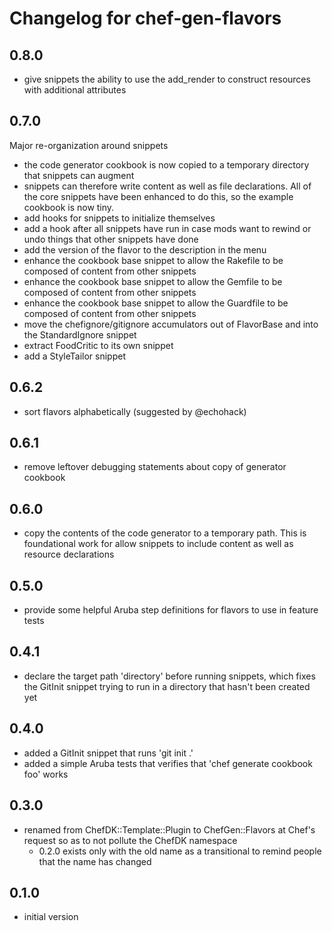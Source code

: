 # Changelog for chef-gen-flavors

## 0.8.0

* give snippets the ability to use the add_render to construct resources with additional attributes

## 0.7.0

Major re-organization around snippets

* the code generator cookbook is now copied to a temporary directory that snippets can augment
* snippets can therefore write content as well as file declarations.  All of the core snippets have been enhanced to do this, so the example cookbook is now tiny.
* add hooks for snippets to initialize themselves
* add a hook after all snippets have run in case mods want to rewind or undo things that other snippets have done
* add the version of the flavor to the description in the menu
* enhance the cookbook base snippet to allow the Rakefile to be composed of content from other snippets
* enhance the cookbook base snippet to allow the Gemfile to be composed of content from other snippets
* enhance the cookbook base snippet to allow the Guardfile to be composed of content from other snippets
* move the chefignore/gitignore accumulators out of FlavorBase and into the StandardIgnore snippet
* extract FoodCritic to its own snippet
* add a StyleTailor snippet

## 0.6.2

* sort flavors alphabetically (suggested by @echohack)

## 0.6.1

* remove leftover debugging statements about copy of generator cookbook

## 0.6.0

* copy the contents of the code generator to a temporary path.  This is foundational work for allow snippets to include content as well as resource declarations

## 0.5.0

* provide some helpful Aruba step definitions for flavors to use in feature tests

## 0.4.1

* declare the target path 'directory' before running snippets, which fixes the GitInit snippet trying to run in a directory that hasn't been created yet

## 0.4.0

* added a GitInit snippet that runs 'git init .'
* added a simple Aruba tests that verifies that 'chef generate cookbook foo' works

## 0.3.0

* renamed from ChefDK::Template::Plugin to ChefGen::Flavors at Chef's request so as to not pollute the ChefDK namespace
  * 0.2.0 exists only with the old name as a transitional to remind people that the name has changed

## 0.1.0

* initial version

